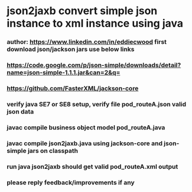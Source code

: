 # json2jaxb convert simple json instance to xml instance using java  
### author: https://www.linkedin.com/in/eddiecwood  first download json/jackson jars use below links
### https://code.google.com/p/json-simple/downloads/detail?name=json-simple-1.1.1.jar&can=2&q=   
### https://github.com/FasterXML/jackson-core 

### verify java SE7 or SE8 setup, verify file pod_routeA.json valid json data 
### javac compile business object model pod_routeA.java
### javac compile json2jaxb.java using jackson-core and json-simple jars on classpath
### run java json2jaxb should get valid pod_routeA.xml output
### please reply feedback/improvements if any 